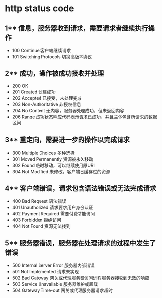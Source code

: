 # http status code

## 1**	信息，服务器收到请求，需要请求者继续执行操作
*	100 Continue 客户端继续请求
*	101 Switching Protocols 切换高版本协议

## 2**	成功，操作被成功接收并处理
*	200 OK
*	201 Created 创建成功
*	202  Accepted  已接受，未处理完成
*	203 Non-Authoritative  非授权信息
*	204 No Content  无内容，服务器处理成功，但未返回内容
*	206  Range 成功状态响应代码表示请求已成功，并且主体包含所请求的数据区间

## 3**	重定向，需要进一步的操作以完成请求
*	300 Multiple Choices 多种选择
*	301 Moved Permanently 资源被永久移动
*	302 Found 临时移动，可以继续使用原URI
*	304 Not Modified 未修改，客户端已缓存过的资源

## 4**	客户端错误，请求包含语法错误或无法完成请求
*	400 Bad Request 语法错误
*	401 Unauthorized 请求要求用户身份认证
*	402 Payment Required 需要付费才能访问
*	403 Forbidden 拒绝访问
*	404 Not Found 资源无法找到

## 5**	服务器错误，服务器在处理请求的过程中发生了错误
*	500 Internal Server Error 服务器内部错误
*	501 Not Implemented 请求未实现
*	502 Bad Gateway  网关或代理服务器访问远程服务器接收到无效的响应
*	503 Service Unavailable	 服务器维护或超载
*	504 Gateway Time-out 网关或代理服务器请求超时
